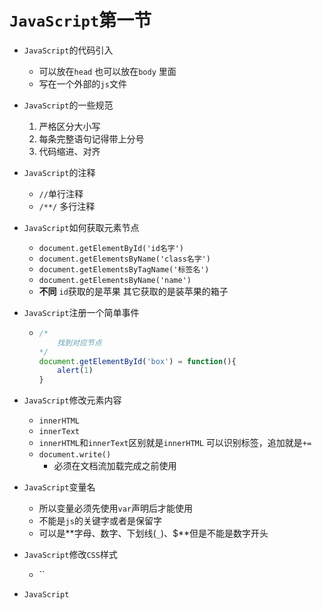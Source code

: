 # `JavaScript`第一节

* `JavaScript`的代码引入

  * 可以放在`head` 也可以放在`body` 里面
  * 写在一个外部的`js`文件

* `JavaScript`的一些规范

  1. 严格区分大小写
  2. 每条完整语句记得带上分号
  3. 代码缩进、对齐

* `JavaScript`的注释

  * `//`单行注释
  * `/**/` 多行注释

* `JavaScript`如何获取元素节点

  * `document.getElementById('id名字')`
  * `document.getElementsByName('class名字')`
  * `document.getElementsByTagName('标签名')`
  * `document.getElementsByName('name')`
  * **不同**  `id`获取的是苹果   其它获取的是装苹果的箱子

* `JavaScript`注册一个简单事件

  * ```javascript
    /*
    	找到对应节点
    */
    document.getElementById('box') = function(){ 
    	alert(1)
    }
    ```

* `JavaScript`修改元素内容

  * `innerHTML`
  * `innerText`
  * `innerHTML`和`innerText`区别就是`innerHTML` 可以识别标签，追加就是`+=`
  * `document.write()`
    * 必须在文档流加载完成之前使用

* `JavaScript`变量名

  * 所以变量必须先使用`var`声明后才能使用
  * 不能是`js`的关键字或者是保留字 
  * 可以是**字母、数字、下划线(`_`)、$**但是不能是数字开头

* `JavaScript`修改`CSS`样式

  * ``

* `JavaScript`
